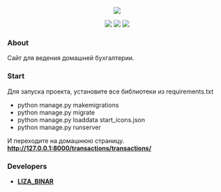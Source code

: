 <p align="center">
    <img src="https://i.ibb.co/0jWfLvP/image.png">
</p>

<p align="center">
    <img src="https://img.shields.io/badge/Python-3.10.6-yellowgreen">
    <img src="https://img.shields.io/badge/Django-4.1-green">
    <img src="https://img.shields.io/badge/Version-0.0-yellow">
</p>

### About

Сайт для ведения домашней бухгалтерии.

### Start

Для запуска проекта, установите все библиотеки из requirements.txt

- python manage.py makemigrations
- python manage.py migrate
- python manage.py loaddata start_icons.json
- python manage.py runserver

И переходите на домашнюю страницу.
<b>http://127.0.0.1:8000/transactions/transactions/<b>

### Developers

- [LIZA_BINAR](https://github.com/LizaBinar)
